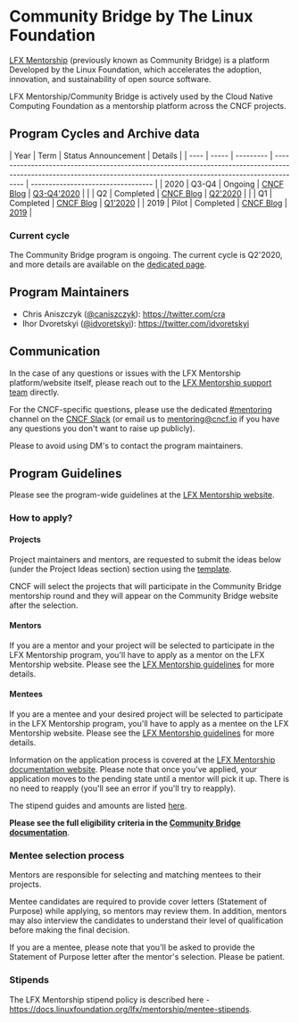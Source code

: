 # Community Bridge by The Linux Foundation

[LFX Mentorship](https://lfx.linuxfoundation.org/tools/mentorship/) (previously known as Community Bridge) is a platform Developed by the Linux Foundation, which accelerates the adoption, innovation, and sustainability of open source software.

LFX Mentorship/Community Bridge is actively used by the Cloud Native Computing Foundation as a mentorship platform across the CNCF projects.

## Program Cycles and Archive data

| Year | Term  | Status      Announcement                                                                                                                                                         | Details                            |
| ---- | ----- | --------- | -------------------------------------------------------------------------------------------------------------------------------------------------------------------- | ---------------------------------- |
| 2020 | Q3-Q4 | Ongoing   | [CNCF Blog](https://www.cncf.io/blog/2020/09/04/cncf-will-participate-in-communitybridge-mentorships-for-q3-and-q4-2020/)                                            | [Q3-Q4'2020](2020/q3-q4/README.md) |
|      | Q2    | Completed | [CNCF Blog](https://www.cncf.io/blog/2020/08/13/21-cncf-interns-graduate-from-the-q2-2020-linux-foundation-communitybridge-program/)                                 | [Q2'2020](2020/q2/README.md)       |
|      | Q1    | Completed | [CNCF Blog](https://www.cncf.io/blog/2020/04/15/seven-cncf-interns-graduate-from-the-2020-linux-foundation-communitybridge-program/)                                 | [Q1'2020](2020/q1/README.md)       |
| 2019 | Pilot | Completed | [CNCF Blog](https://www.cncf.io/blog/2019/08/22/cncf-hosts-three-student-internships-for-kubernetes-and-coredns-projects-through-linux-foundations-communitybridge/) | [2019](2019/README.md)             |

### Current cycle

The Community Bridge program is ongoing. The current cycle is Q2'2020, and more details are available on the [dedicated page](2020/q2/README.md).

## Program Maintainers

- Chris Aniszczyk ([@caniszczyk](https://github.com/caniszczyk)\): https://twitter.com/cra
- Ihor Dvoretskyi ([@idvoretskyi](https://github.com/idvoretskyi)\): https://twitter.com/idvoretskyi

## Communication

In the case of any questions or issues with the LFX Mentorship platform/website itself, please reach out to the [LFX Mentorship support team](https://support.linuxfoundation.org/) directly.

For the CNCF-specific questions, please use the dedicated [#mentoring](https://cloud-native.slack.com/archives/CPV83DB51) channel on the [CNCF Slack](https://slack.cncf.io/) (or email us to <mentoring@cncf.io> if you have any questions you don't want to raise up publicly).

Please to avoid using DM's to contact the program maintainers.

## Program Guidelines

Please see the program-wide guidelines at the [LFX Mentorship website](https://docs.linuxfoundation.org/lfx/mentorship).

### How to apply?

#### Projects

Project maintainers and mentors, are requested to submit the ideas below (under the Project Ideas section) section using the [template](/PROJECT_IDEA_TEMPLATE.md).

CNCF will select the projects that will participate in the Community Bridge
mentorship round and they will appear on the Community Bridge website after the selection.

#### Mentors

If you are a mentor and your project will be selected to participate in the
LFX Mentorship program, you'll have to apply as a mentor on the
LFX Mentorship website. Please see the [LFX Mentorship
guidelines](https://docs.linuxfoundation.org/lfx/mentorship/mentor-guide) for more
details.

#### Mentees

If you are a mentee and your desired project will be selected to participate in the
LFX Mentorship program, you'll have to apply as a mentee on the
LFX Mentorship website. Please see the [LFX Mentorship
guidelines](https://docs.linuxfoundation.org/lfx/mentorship/mentee-guide) for more
details.

Information on the application process is covered at the [LFX Mentorship
documentation
website](https://docs.linuxfoundation.org/lfx/mentorship/mentees/apply-to-a-project).
Please note that once you've applied, your application moves to the pending
state until a mentor will pick it up. There is no need to reapply (you'll see
an error if you'll try to reapply).

The stipend guides and amounts are listed [here](https://docs.linuxfoundation.org/docs/communitybridge/mentorship/mentee-stipends).

**Please see the full eligibility criteria in the [Community Bridge documentation](https://docs.linuxfoundation.org/docs/communitybridge/mentorship/mentee-guide/am-i-eligible)**.

### Mentee selection process

Mentors are responsible for selecting and matching mentees to their projects.

Mentee candidates are required to provide cover letters (Statement of Purpose) while applying, so mentors may review them. In addition, mentors may also interview the candidates to understand their level of qualification before making the final decision.

If you are a mentee, please note that you'll be asked to provide the Statement of Purpose letter
after the mentor's selection. Please be patient.

### Stipends

The LFX Mentorship stipend policy is described here -
https://docs.linuxfoundation.org/lfx/mentorship/mentee-stipends.
